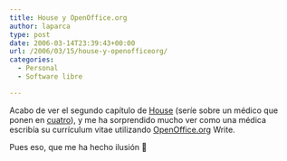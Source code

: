 ```yaml
---
title: House y OpenOffice.org
author: laparca
type: post
date: 2006-03-14T23:39:43+00:00
url: /2006/03/15/house-y-openofficeorg/
categories:
  - Personal
  - Software libre

---
```

Acabo de ver el segundo capítulo de [House][1] (seríe sobre un médico que ponen en [cuatro][2]), y me ha sorprendido mucho ver como una médica escribía su currículum vitae utilizando [OpenOffice.org][3] Write.

Pues eso, que me ha hecho ilusión 🙂

 [1]: http://www.cuatro.com/house/ "Serie sobre un médico algo especial"
 [2]: http://www.cuatro.com/ "canal de televisón"
 [3]: http://www.openoffice.org/ "Suite ofimática gratuita y de calidad"